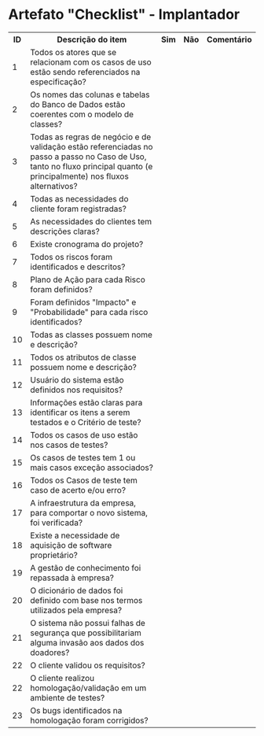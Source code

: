 # Artefato "Checklist" - Implantador

<table>
<tr><th>	ID	</th><th>	Descrição do item	</th><th>	Sim	</th><th>	Não	</th><th>	Comentário	</th></tr>
<tr><td>	1	</td><td>	Todos os atores que se relacionam com os casos de uso estão sendo referenciados na especificação?	</td><td>		</td><td>		</td><td>		</td></tr>
<tr><td>	2	</td><td>	Os nomes das colunas e tabelas do Banco de Dados estão coerentes com o modelo de classes? 	</td><td>		</td><td>		</td><td>		</td></tr>
<tr><td>	3	</td><td>	Todas as regras de negócio e de validação estão referenciadas no passo a passo no Caso de Uso, tanto no fluxo principal quanto (e principalmente) nos fluxos alternativos? 	</td><td>		</td><td>		</td><td>		</td></tr>
<tr><td>	4	</td><td>	Todas as necessidades do cliente foram registradas?	</td><td>		</td><td>		</td><td>		</td></tr>
<tr><td>	5	</td><td>	As necessidades do clientes tem descrições claras?	</td><td>		</td><td>		</td><td>		</td></tr>
<tr><td>	6	</td><td>	Existe cronograma do projeto?	</td><td>		</td><td>		</td><td>		</td></tr>
<tr><td>	7	</td><td>	Todos os riscos foram identificados e descritos?	</td><td>		</td><td>		</td><td>		</td></tr>
<tr><td>	8	</td><td>	Plano de Ação para cada Risco foram definidos?	</td><td>		</td><td>		</td><td>		</td></tr>
<tr><td>	9	</td><td>	Foram definidos "Impacto" e "Probabilidade" para cada risco identificados?	</td><td>		</td><td>		</td><td>		</td></tr>
<tr><td>	10	</td><td>	Todas as classes possuem nome e descrição?	</td><td>		</td><td>		</td><td>		</td></tr>
<tr><td>	11	</td><td>	Todos os atributos de classe possuem nome e descrição?	</td><td>		</td><td>		</td><td>		</td></tr>
<tr><td>	12	</td><td>	Usuário do sistema estão definidos nos requisitos?	</td><td>		</td><td>		</td><td>		</td></tr>
<tr><td>	13	</td><td>	Informações estão claras para identificar os itens a serem testados e o Critério de teste? 	</td><td>		</td><td>		</td><td>		</td></tr>
<tr><td>	14	</td><td>	Todos os casos de uso estão nos casos de testes? 	</td><td>		</td><td>		</td><td>		</td></tr>
<tr><td>	15	</td><td>	Os casos de testes tem 1 ou mais casos exceção associados? 	</td><td>		</td><td>		</td><td>		</td></tr>
<tr><td>	16	</td><td>	Todos os Casos de teste tem caso de acerto e/ou erro?	</td><td>		</td><td>		</td><td>		</td></tr>
<tr><td>	17	</td><td>	A infraestrutura da empresa, para comportar o novo sistema, foi verificada?	</td><td>		</td><td>		</td><td>		</td></tr>
<tr><td>	18	</td><td>	Existe a necessidade de aquisição de software proprietário?	</td><td>		</td><td>		</td><td>		</td></tr>
<tr><td>	19	</td><td>	A gestão de conhecimento foi repassada à empresa?	</td><td>		</td><td>		</td><td>		</td></tr>
<tr><td>	20	</td><td>	O dicionário de dados foi definido com base nos termos utilizados pela empresa?	</td><td>		</td><td>		</td><td>		</td></tr>
<tr><td>	21	</td><td>	O sistema não possui falhas de segurança que possibilitariam alguma invasão aos dados dos doadores?	</td><td>		</td><td>		</td><td>		</td></tr>
<tr><td>	22	</td><td>	O cliente validou os requisitos?	</td><td>		</td><td>		</td><td>		</td></tr>
<tr><td>	22	</td><td>	O cliente realizou homologação/validação em um ambiente de testes?	</td><td>		</td><td>		</td><td>		</td></tr>
<tr><td>	23	</td><td>	Os bugs identificados na homologação foram corrigidos?	</td><td>		</td><td>		</td><td>		</td></tr>
</table>

